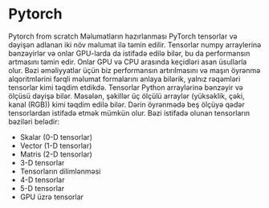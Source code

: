 # Pytorch
Pytorch from scratch
Məlumatların hazırlanması
PyTorch tensorlar və dəyişən adlanan iki növ məlumat ilə təmin edilir. Tensorlar numpy arraylerinə bənzəyirlər və onlar GPU-larda da istifadə edilə bilər, bu da performansın artmasını təmin edir. Onlar GPU və CPU arasında keçidləri asan üsullarla olur. Bəzi əməliyyatlar üçün biz performansın artırılmasını və maşın öyrənmə alqoritmlərini fərqli məlumat formalarını anlaya bilərik, yalnız rəqəmləri tensorlar kimi təqdim etdikdə. Tensorlar Python arraylərinə bənzəyir və ölçüsü dəyişə bilər. Məsələn, şəkillər üç ölçülü arraylər (yüksəklik, çəki, kanal (RGB)) kimi təqdim edilə bilər. Dərin öyrənmədə beş ölçüyə qədər tensorlardan istifadə etmək mümkün olur. Bəzi istifadə olunan tensorların bəziləri belədir:
* Skalar (0-D tensorlar)
* Vector (1-D tensorlar)
* Matris (2-D tensorlar)
* 3-D tensorlar
* Tensorların dilimlənməsi
* 4-D tensorlar
* 5-D tensorlar
* GPU üzrə tensorlar
